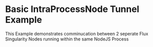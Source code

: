 Basic IntraProcessNode Tunnel Example
=========

This Example demonstrates comminucation between 2 seperate Flux Singularity Nodes running within the same NodeJS Process

